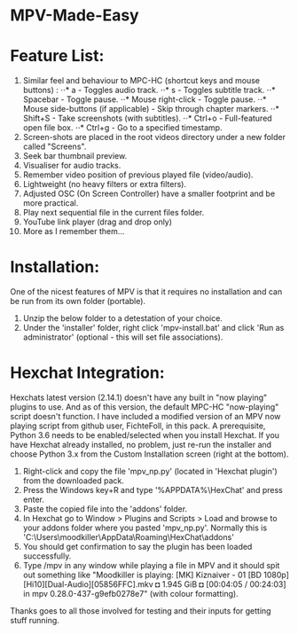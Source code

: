 # MPV-Made-Easy

# Feature List:

1. Similar feel and behaviour to MPC-HC (shortcut keys and mouse buttons) :
⋅⋅* a - Toggles audio track.
⋅⋅* s - Toggles subtitle track.
⋅⋅* Spacebar - Toggle pause.
⋅⋅* Mouse right-click - Toggle pause.
⋅⋅* Mouse side-buttons (if applicable) - Skip through chapter markers.
⋅⋅* Shift+S - Take screenshots (with subtitles).
⋅⋅* Ctrl+o - Full-featured open file box.
⋅⋅* Ctrl+g - Go to a specified timestamp. 
2. Screen-shots are placed in the root videos directory under a new folder called "Screens".
3. Seek bar thumbnail preview.
4. Visualiser for audio tracks.
5. Remember video position of previous played file (video/audio).
6. Lightweight (no heavy filters or extra filters).
7. Adjusted OSC (On Screen Controller) have a smaller footprint and be more practical.
8. Play next sequential file in the current files folder.
9. YouTube link player (drag and drop only)
10. More as I remember them...


# Installation:

One of the nicest features of MPV is that it requires no installation and can be run from its own folder (portable).
1. Unzip the below folder to a detestation of your choice.
2. Under the 'installer' folder, right click 'mpv-install.bat' and click 'Run as administrator' (optional - this will set file associations).


# Hexchat Integration:

Hexchats latest version (2.14.1) doesn't have any built in "now playing" plugins to use. And as of this version, the default MPC-HC "now-playing" script doesn't function. I have included a modified version of an MPV now playing script from github user, FichteFoll, in this pack. A prerequisite, Python 3.6 needs to be enabled/selected when you install Hexchat. If you have Hexchat already installed, no problem, just re-run the installer and choose Python 3.x from the Custom Installation screen (right at the bottom).

1. Right-click and copy the file 'mpv_np.py' (located in 'Hexchat plugin') from the downloaded pack.
2. Press the Windows key+R and type '%APPDATA%\HexChat' and press enter.
3. Paste the copied file into the 'addons' folder.
4. In Hexchat go to Window > Plugins and Scripts > Load and browse to your addons folder where you pasted 'mpv_np.py'. Normally this is 'C:\Users\moodkiller\AppData\Roaming\HexChat\addons'
5. You  should get confirmation to say the plugin has been loaded successfully.
6. Type /mpv in any window while playing a file in MPV and it should spit out something like "Moodkiller is playing: [MK] Kiznaiver - 01 [BD 1080p][Hi10][Dual-Audio][05856FFC].mkv ◘ 1.945 GiB ◘ [00:04:05 / 00:24:03] in mpv 0.28.0-437-g9efb0278e7" (with colour formatting).


Thanks goes to all those involved for testing and their inputs for getting stuff running. 
